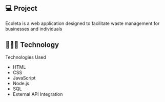 ## 💻 Project
Ecoleta is a web application designed to facilitate waste management for businesses and individuals


## 👨🏻‍💻 Technology
Technologies Used
- HTML
- CSS
- JavaScript
- Node.js
- SQL
- External API Integration

